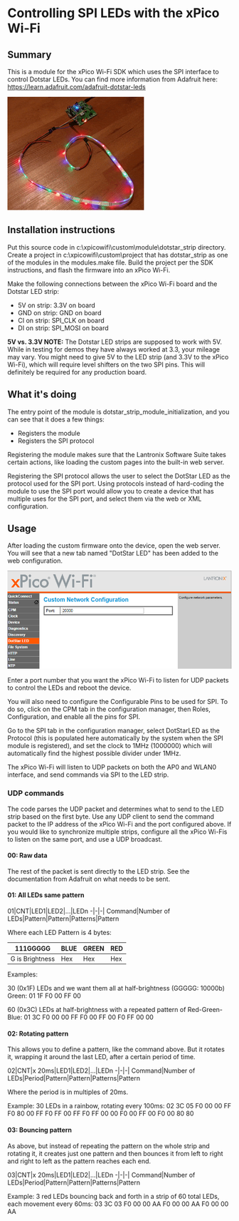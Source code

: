 # Controlling SPI LEDs with the xPico Wi-Fi

## Summary
This is a module for the xPico Wi-Fi SDK which uses the SPI interface to control Dotstar LEDs. You can find more information from Adafruit here: https://learn.adafruit.com/adafruit-dotstar-leds

![Demo Picture](/docs/ledStrip.gif?raw=true)

## Installation instructions
Put this source code in c:\xpicowifi\custom\module\dotstar_strip directory. Create a project in c:\xpicowifi\custom\project that has dotstar_strip as one of the modules in the modules.make file. Build the project per the SDK instructions, and flash the firmware into an xPico Wi-Fi.

Make the following connections between the xPico Wi-Fi board and the Dotstar LED strip:
* 5V on strip: 3.3V on board
* GND on strip: GND on board
* CI on strip: SPI_CLK on board
* DI on strip: SPI_MOSI on board

**5V vs. 3.3V NOTE:**
The Dotstar LED strips are supposed to work with 5V. While in testing for demos they have always worked at 3.3, your mileage may vary. You might need to give 5V to the LED strip (and 3.3V to the xPico Wi-Fi), which will require level shifters on the two SPI pins. This will definitely be required for any production board.

## What it's doing
The entry point of the module is dotstar_strip_module_initialization, and you can see that it does a few things:

* Registers the module
* Registers the SPI protocol

Registering the module makes sure that the Lantronix Software Suite takes certain actions, like loading the custom pages into the built-in web server.

Registering the SPI protocol allows the user to select the DotStar LED as the protocol used for the SPI port. Using protocols instead of hard-coding the module to use the SPI port would allow you to create a device that has multiple uses for the SPI port, and select them via the web or XML configuration.

## Usage
After loading the custom firmware onto the device, open the web server. You will see that a new tab named "DotStar LED" has been added to the web configuration.

![Configuration](/docs/web_tab.png?raw=true)

Enter a port number that you want the xPico Wi-Fi to listen for UDP packets to control the LEDs and reboot the device.

You will also need to configure the Configurable Pins to be used for SPI. To do so, click on the CPM tab in the configuration manager, then Roles, Configuration, and enable all the pins for SPI.

Go to the SPI tab in the configuration manager, select DotStarLED as the Protocol (this is populated here automatically by the system when the SPI module is registered), and set the clock to 1MHz (1000000) which will automatically find the highest possible divider under 1MHz.

The xPico Wi-Fi will listen to UDP packets on both the AP0 and WLAN0 interface, and send commands via SPI to the LED strip.

### UDP commands

The code parses the UDP packet and determines what to send to the LED strip based on the first byte. Use any UDP client to send the command packet to the IP address of the xPico Wi-Fi and the port configured above. If you would like to synchronize multiple strips, configure all the xPico Wi-Fis to listen on the same port, and use a UDP broadcast.
#### 00: Raw data
The rest of the packet is sent directly to the LED strip. See the documentation from Adafruit on what needs to be sent.
#### 01: All LEDs same pattern
01|CNT|LED1|LED2|...|LEDn
-|-|-|
Command|Number of LEDs|Pattern|Pattern|Patterns|Pattern

Where each LED Pattern is 4 bytes:

|111GGGGG|BLUE|GREEN|RED|
|-|-|-|-|
|G is Brightness|Hex|Hex|Hex|

Examples:

30 (0x1F) LEDs and we want them all at half-brightness (GGGGG: 10000b) Green: 01 1F F0 00 FF 00

60 (0x3C) LEDs at half-brightness with a repeated pattern of Red-Green-Blue: 01 3C F0 00 00 FF F0 00 FF 00 F0 FF 00 00


#### 02: Rotating pattern
This allows you to define a pattern, like the command above. But it rotates it, wrapping it around the last LED, after a certain period of time.

02|CNT|x 20ms|LED1|LED2|...|LEDn
-|-|-|
Command|Number of LEDs|Period|Pattern|Pattern|Patterns|Pattern

Where the period is in multiples of 20ms.

Example:
30 LEDs in a rainbow, rotating every 100ms: 02 3C 05 F0 00 00 FF F0 80 00 FF F0 FF 00 FF F0 FF 00 00 F0 00 FF 00 F0 00 80 80

#### 03: Bouncing pattern
As above, but instead of repeating the pattern on the whole strip and rotating it, it creates just one pattern and then bounces it from left to right and right to left as the pattern reaches each end.

03|CNT|x 20ms|LED1|LED2|...|LEDn
-|-|-|
Command|Number of LEDs|Period|Pattern|Pattern|Patterns|Pattern

Example:
3 red LEDs bouncing back and forth in a strip of 60 total LEDs, each movement every 60ms:
03 3C 03 F0 00 00 AA F0 00 00 AA F0 00 00 AA

